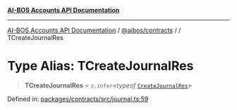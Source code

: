 [**AI-BOS Accounts API Documentation**](../../../README.md)

***

[AI-BOS Accounts API Documentation](../../../README.md) / [@aibos/contracts](../README.md) / [](../README.md) / TCreateJournalRes

# Type Alias: TCreateJournalRes

> **TCreateJournalRes** = `z.infer`\<*typeof* [`CreateJournalRes`](../variables/CreateJournalRes.md)\>

Defined in: [packages/contracts/src/journal.ts:59](https://github.com/pohlai88/accounts/blob/48103fb36d28b2b9bfb33472b6de2f719773cde9/packages/contracts/src/journal.ts#L59)

